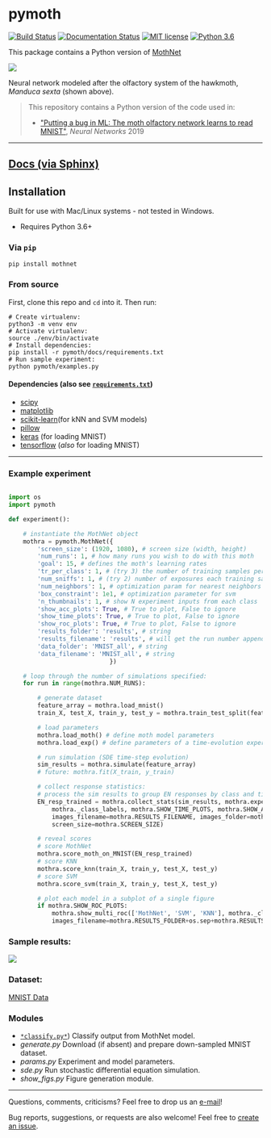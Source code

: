 # pymoth

[![Build Status](https://travis-ci.org/meccaLeccaHi/pymoth.svg?branch=master)](https://travis-ci.org/meccaLeccaHi/pymoth)
[![Documentation Status](https://readthedocs.org/projects/pymoth/badge/?version=latest)](https://pymoth.readthedocs.io/?badge=latest)
[![MIT license](https://img.shields.io/badge/License-MIT-blue.svg)](LICENSE)
[![Python 3.6](https://img.shields.io/badge/python-3.6-blue.svg)](https://www.python.org/downloads/release/python-360/)

This package contains a Python version of [MothNet](https://github.com/charlesDelahunt/PuttingABugInML)

<img src='https://upload.wikimedia.org/wikipedia/commons/thumb/b/ba/Manduca_brasiliensis_MHNT_CUT_2010_0_12_Boca_de_Mato%2C_Cochoeiras_de_Macacu%2C_rio_de_Janeiro_blanc.jpg/320px-Manduca_brasiliensis_MHNT_CUT_2010_0_12_Boca_de_Mato%2C_Cochoeiras_de_Macacu%2C_rio_de_Janeiro_blanc.jpg'>

Neural network modeled after the olfactory system of the hawkmoth, _Manduca sexta_ (shown above).
> This repository contains a Python version of the code used in:
> - ["Putting a bug in ML: The moth olfactory network learns to read MNIST"](https://doi.org/10.1016/j.neunet.2019.05.012), _Neural Networks_ 2019

---
[Docs (via Sphinx)](https://pymoth.readthedocs.io/)
---

## Installation
Built for use with Mac/Linux systems - not tested in Windows.
- Requires Python 3.6+

### Via `pip`
```console
pip install mothnet
```

### From source
First, clone this repo and `cd` into it. Then run:
```console
# Create virtualenv:
python3 -m venv env
# Activate virtualenv:
source ./env/bin/activate
# Install dependencies:  
pip install -r pymoth/docs/requirements.txt
# Run sample experiment:
python pymoth/examples.py
```

#### Dependencies (also see [`requirements.txt`](./docs/requirements.txt))
- [scipy](https://www.scipy.org/)
- [matplotlib](https://matplotlib.org/)
- [scikit-learn](https://scikit-learn.org/)(for kNN and SVM models)
- [pillow](https://pillow.readthedocs.io/en/stable/)
- [keras](https://keras.io/) (for loading MNIST)
- [tensorflow](https://www.tensorflow.org/) (_also_ for loading MNIST)

---

### Example experiment
```python

import os
import pymoth

def experiment():

    # instantiate the MothNet object
    mothra = pymoth.MothNet({
        'screen_size': (1920, 1080), # screen size (width, height)
        'num_runs': 1, # how many runs you wish to do with this moth
        'goal': 15, # defines the moth's learning rates
        'tr_per_class': 1, # (try 3) the number of training samples per class
        'num_sniffs': 1, # (try 2) number of exposures each training sample
        'num_neighbors': 1, # optimization param for nearest neighbors
        'box_constraint': 1e1, # optimization parameter for svm
        'n_thumbnails': 1, # show N experiment inputs from each class
        'show_acc_plots': True, # True to plot, False to ignore
        'show_time_plots': True, # True to plot, False to ignore
        'show_roc_plots': True, # True to plot, False to ignore
        'results_folder': 'results', # string
        'results_filename': 'results', # will get the run number appended to it
        'data_folder': 'MNIST_all', # string
        'data_filename': 'MNIST_all', # string
                            })

    # loop through the number of simulations specified:
    for run in range(mothra.NUM_RUNS):

        # generate dataset
        feature_array = mothra.load_mnist()
        train_X, test_X, train_y, test_y = mothra.train_test_split(feature_array)

        # load parameters
        mothra.load_moth() # define moth model parameters
        mothra.load_exp() # define parameters of a time-evolution experiment

        # run simulation (SDE time-step evolution)
        sim_results = mothra.simulate(feature_array)
        # future: mothra.fit(X_train, y_train)

        # collect response statistics:
        # process the sim results to group EN responses by class and time
        EN_resp_trained = mothra.collect_stats(sim_results, mothra.experiment_params,
            mothra._class_labels, mothra.SHOW_TIME_PLOTS, mothra.SHOW_ACC_PLOTS,
            images_filename=mothra.RESULTS_FILENAME, images_folder=mothra.RESULTS_FOLDER,
            screen_size=mothra.SCREEN_SIZE)

        # reveal scores
        # score MothNet
        mothra.score_moth_on_MNIST(EN_resp_trained)
        # score KNN
        mothra.score_knn(train_X, train_y, test_X, test_y)
        # score SVM
        mothra.score_svm(train_X, train_y, test_X, test_y)

        # plot each model in a subplot of a single figure
        if mothra.SHOW_ROC_PLOTS:
            mothra.show_multi_roc(['MothNet', 'SVM', 'KNN'], mothra._class_labels,
            images_filename=mothra.RESULTS_FOLDER+os.sep+mothra.RESULTS_FILENAME+'_ROC_multi')
```

### Sample results:
<img src='https://github.com/meccaLeccaHi/pymoth/blob/master/pymoth/results/results_ROC_multi_sample.png?raw=true'>

### Dataset:
[MNIST Data](http://yann.lecun.com/exdb/mnist/)

### Modules
- [`*classify.py*`](./pymoth/modules/classify.py)) Classify output from MothNet model.
- *generate.py* Download (if absent) and prepare down-sampled MNIST dataset.
- *params.py* Experiment and model parameters.
- *sde.py* Run stochastic differential equation simulation.
- *show_figs.py* Figure generation module.

---

Questions, comments, criticisms? Feel free to drop us an [e-mail](
  mailto:ajones173@gmail.com?subject=pymoth)!


Bug reports, suggestions, or requests are also welcome! Feel free to [create an issue](
  https://github.com/meccaLeccaHi/pymoth/issues/new).  
